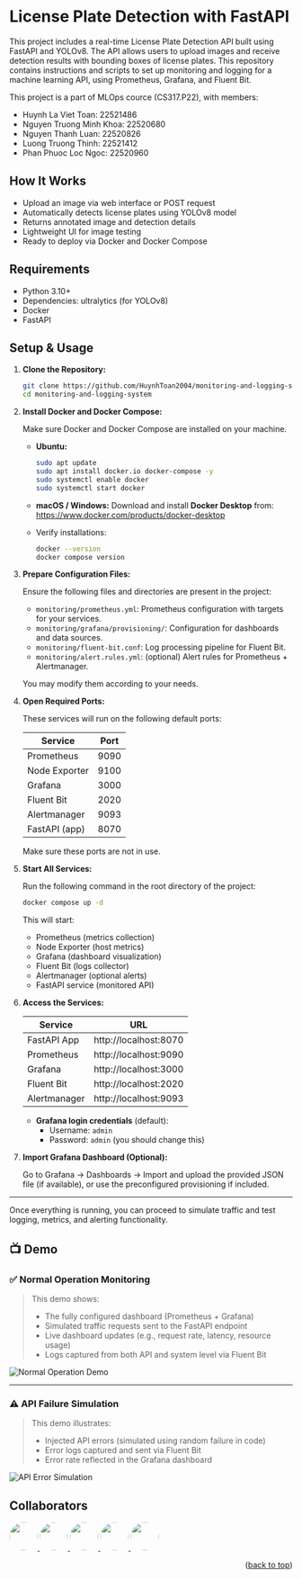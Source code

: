 # License Plate Detection with FastAPI

This project includes a real-time License Plate Detection API built using FastAPI and YOLOv8. The API allows users to upload images and receive detection results with bounding boxes of license plates.
This repository contains instructions and scripts to set up monitoring and logging for a machine learning API, using Prometheus, Grafana, and Fluent Bit.

This project is a part of MLOps cource (CS317.P22), with members:
- Huynh La Viet Toan: 22521486
- Nguyen Truong Minh Khoa: 22520680
- Nguyen Thanh Luan: 22520826
- Luong Truong Thinh: 22521412
- Phan Phuoc Loc Ngoc: 22520960

## How It Works

- Upload an image via web interface or POST request
- Automatically detects license plates using YOLOv8 model
- Returns annotated image and detection details
- Lightweight UI for image testing
- Ready to deploy via Docker and Docker Compose

## Requirements

- Python 3.10+
- Dependencies: ultralytics (for YOLOv8)
- Docker
- FastAPI
## Setup & Usage

1.  **Clone the Repository:**
    ```bash
    git clone https://github.com/HuynhToan2004/monitoring-and-logging-system.git
    cd monitoring-and-logging-system
    ```

2.  **Install Docker and Docker Compose:**

    Make sure Docker and Docker Compose are installed on your machine.

    - **Ubuntu:**
      ```bash
      sudo apt update
      sudo apt install docker.io docker-compose -y
      sudo systemctl enable docker
      sudo systemctl start docker
      ```

    - **macOS / Windows:**
      Download and install **Docker Desktop** from: https://www.docker.com/products/docker-desktop

    - Verify installations:
      ```bash
      docker --version
      docker compose version
      ```

3.  **Prepare Configuration Files:**

    Ensure the following files and directories are present in the project:
    
    - `monitoring/prometheus.yml`: Prometheus configuration with targets for your services.
    - `monitoring/grafana/provisioning/`: Configuration for dashboards and data sources.
    - `monitoring/fluent-bit.conf`: Log processing pipeline for Fluent Bit.
    - `monitoring/alert.rules.yml`: (optional) Alert rules for Prometheus + Alertmanager.
    
    You may modify them according to your needs.

4.  **Open Required Ports:**

    These services will run on the following default ports:

    | Service        | Port  |
    |----------------|-------|
    | Prometheus     | 9090  |
    | Node Exporter  | 9100  |
    | Grafana        | 3000  |
    | Fluent Bit     | 2020  |
    | Alertmanager   | 9093  |
    | FastAPI (app)  | 8070  |

    Make sure these ports are not in use.

5.  **Start All Services:**

    Run the following command in the root directory of the project:

    ```bash
    docker compose up -d
    ```

    This will start:
    
    - Prometheus (metrics collection)
    - Node Exporter (host metrics)
    - Grafana (dashboard visualization)
    - Fluent Bit (logs collector)
    - Alertmanager (optional alerts)
    - FastAPI service (monitored API)

6.  **Access the Services:**

    | Service       | URL                           |
    |---------------|-------------------------------|
    | FastAPI App   | http://localhost:8070         |
    | Prometheus    | http://localhost:9090         |
    | Grafana       | http://localhost:3000         |
    | Fluent Bit    | http://localhost:2020         |
    | Alertmanager  | http://localhost:9093         |

    - **Grafana login credentials** (default):
        - Username: `admin`
        - Password: `admin` (you should change this)

7.  **Import Grafana Dashboard (Optional):**

    Go to Grafana → Dashboards → Import and upload the provided JSON file (if available), or use the preconfigured provisioning if included.

---

Once everything is running, you can proceed to simulate traffic and test logging, metrics, and alerting functionality.
## 📺 Demo

### ✅ Normal Operation Monitoring
> This demo shows:
> - The fully configured dashboard (Prometheus + Grafana)
> - Simulated traffic requests sent to the FastAPI endpoint
> - Live dashboard updates (e.g., request rate, latency, resource usage)
> - Logs captured from both API and system level via Fluent Bit

![Normal Operation Demo](video_demo/failure_cases.gif)

---

### ⚠️ API Failure Simulation
> This demo illustrates:
> - Injected API errors (simulated using random failure in code)
> - Error logs captured and sent via Fluent Bit
> - Error rate reflected in the Grafana dashboard

![API Error Simulation](video_demo/failure_cases.gif)

## Collaborators
<a href="https://github.com/luanntd">
  <img src="https://github.com/luanntd.png?size=50" width="50" style="border-radius: 50%;" />
</a>
<a href="https://github.com/Khoa-Nguyen-Truong">
  <img src="https://github.com/Khoa-Nguyen-Truong.png?size=50" width="50" style="border-radius: 50%;" />
</a>
<a href="https://github.com/HuynhToan2004">
  <img src="https://github.com/HuynhToan2004.png?size=50" width="50" style="border-radius: 50%;" />
</a>
<a href="https://github.com/locngocphan12">
  <img src="https://github.com/locngocphan12.png?size=50" width="50" style="border-radius: 50%;" />
</a>
<a href="https://github.com/thinhlt04">
  <img src="https://github.com/thinhlt04.png?size=50" width="50" style="border-radius: 50%;" />
</a>

<p align="right">(<a href="#readme-top">back to top</a>)</p>
